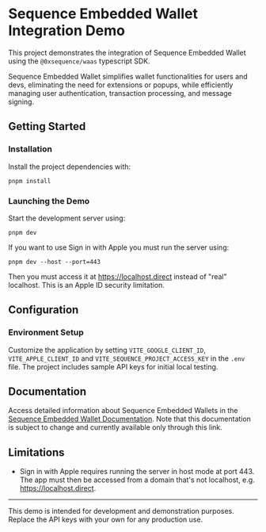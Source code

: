 # Sequence Embedded Wallet Integration Demo

This project demonstrates the integration of Sequence Embedded Wallet using the `@0xsequence/waas` typescript SDK.

Sequence Embedded Wallet simplifies wallet functionalities for users and devs, eliminating the need for extensions or popups, while efficiently managing user authentication, transaction processing, and message signing.

## Getting Started

### Installation
Install the project dependencies with:

```
pnpm install
```

### Launching the Demo
Start the development server using:
```
pnpm dev
```

If you want to use Sign in with Apple you must run the server using:
```
pnpm dev --host --port=443
```

Then you must access it at https://localhost.direct instead of "real" localhost. This is an Apple ID security limitation.

## Configuration
### Environment Setup
Customize the application by setting `VITE_GOOGLE_CLIENT_ID`, `VITE_APPLE_CLIENT_ID` and `VITE_SEQUENCE_PROJECT_ACCESS_KEY` in the `.env` file. The project includes sample API keys for initial local testing.

## Documentation
Access detailed information about Sequence Embedded Wallets in the [Sequence Embedded Wallet Documentation](https://docs.sequence.xyz/solutions/wallets/embedded-wallet/quickstart/). Note that this documentation is subject to change and currently available only through this link.

## Limitations
- Sign in with Apple requires running the server in host mode at port 443. The app must then be accessed from a domain that's not localhost, e.g. https://localhost.direct.

---

This demo is intended for development and demonstration purposes. Replace the API keys with your own for any production use.
